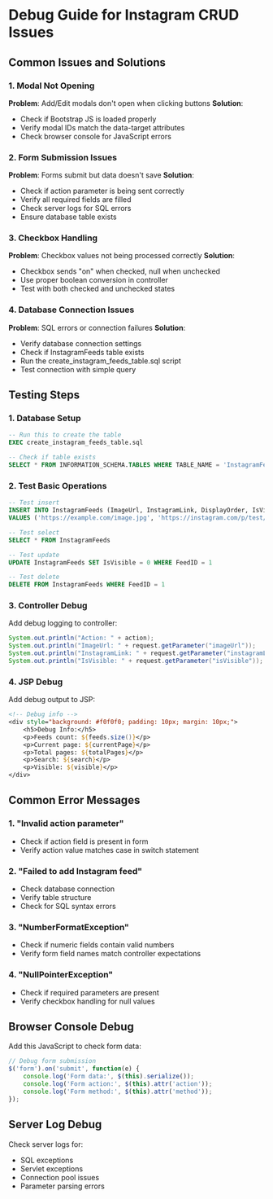 # Debug Guide for Instagram CRUD Issues

## Common Issues and Solutions

### 1. Modal Not Opening
**Problem**: Add/Edit modals don't open when clicking buttons
**Solution**: 
- Check if Bootstrap JS is loaded properly
- Verify modal IDs match the data-target attributes
- Check browser console for JavaScript errors

### 2. Form Submission Issues
**Problem**: Forms submit but data doesn't save
**Solution**:
- Check if action parameter is being sent correctly
- Verify all required fields are filled
- Check server logs for SQL errors
- Ensure database table exists

### 3. Checkbox Handling
**Problem**: Checkbox values not being processed correctly
**Solution**:
- Checkbox sends "on" when checked, null when unchecked
- Use proper boolean conversion in controller
- Test with both checked and unchecked states

### 4. Database Connection Issues
**Problem**: SQL errors or connection failures
**Solution**:
- Verify database connection settings
- Check if InstagramFeeds table exists
- Run the create_instagram_feeds_table.sql script
- Test connection with simple query

## Testing Steps

### 1. Database Setup
```sql
-- Run this to create the table
EXEC create_instagram_feeds_table.sql

-- Check if table exists
SELECT * FROM INFORMATION_SCHEMA.TABLES WHERE TABLE_NAME = 'InstagramFeeds'
```

### 2. Test Basic Operations
```sql
-- Test insert
INSERT INTO InstagramFeeds (ImageUrl, InstagramLink, DisplayOrder, IsVisible, CreatedAt)
VALUES ('https://example.com/image.jpg', 'https://instagram.com/p/test/', 1, 1, GETDATE())

-- Test select
SELECT * FROM InstagramFeeds

-- Test update
UPDATE InstagramFeeds SET IsVisible = 0 WHERE FeedID = 1

-- Test delete
DELETE FROM InstagramFeeds WHERE FeedID = 1
```

### 3. Controller Debug
Add debug logging to controller:
```java
System.out.println("Action: " + action);
System.out.println("ImageUrl: " + request.getParameter("imageUrl"));
System.out.println("InstagramLink: " + request.getParameter("instagramLink"));
System.out.println("IsVisible: " + request.getParameter("isVisible"));
```

### 4. JSP Debug
Add debug output to JSP:
```jsp
<!-- Debug info -->
<div style="background: #f0f0f0; padding: 10px; margin: 10px;">
    <h5>Debug Info:</h5>
    <p>Feeds count: ${feeds.size()}</p>
    <p>Current page: ${currentPage}</p>
    <p>Total pages: ${totalPages}</p>
    <p>Search: ${search}</p>
    <p>Visible: ${visible}</p>
</div>
```

## Common Error Messages

### 1. "Invalid action parameter"
- Check if action field is present in form
- Verify action value matches case in switch statement

### 2. "Failed to add Instagram feed"
- Check database connection
- Verify table structure
- Check for SQL syntax errors

### 3. "NumberFormatException"
- Check if numeric fields contain valid numbers
- Verify form field names match controller expectations

### 4. "NullPointerException"
- Check if required parameters are present
- Verify checkbox handling for null values

## Browser Console Debug
Add this JavaScript to check form data:
```javascript
// Debug form submission
$('form').on('submit', function(e) {
    console.log('Form data:', $(this).serialize());
    console.log('Form action:', $(this).attr('action'));
    console.log('Form method:', $(this).attr('method'));
});
```

## Server Log Debug
Check server logs for:
- SQL exceptions
- Servlet exceptions
- Connection pool issues
- Parameter parsing errors 